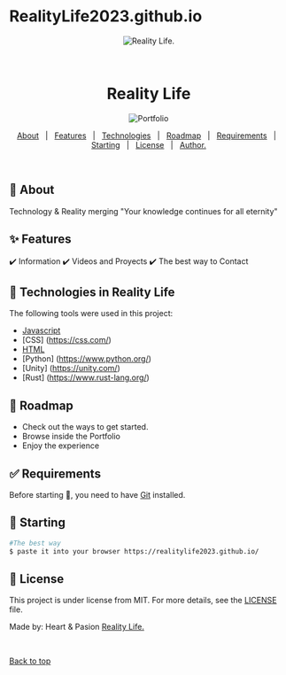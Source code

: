 # RealityLife2023.github.io

 <div align="center" id="top"> 
  <img src="./.github/app.gif" 
  alt="Reality Life." />

&#xa0;

</div>

<h1 align="center">Reality Life</h1>
<div align="center">
  <img alt ="Portfolio" src="assets/img/RealitLifeReadMe.png">
</div>

<p align="center">
  <a href="#dart-about">About</a> &#xa0; | &#xa0; 
  <a href="#sparkles-features">Features</a> &#xa0; | &#xa0;
  <a href="#rocket-technologies">Technologies</a> &#xa0; | &#xa0;
  <a href="#construction_worker-Roadmap">Roadmap</a> &#xa0; | &#xa0;
  <a href="#white_check_mark-requirements">Requirements</a> &#xa0; | &#xa0;
  <a href="#checkered_flag-starting">Starting</a> &#xa0; | &#xa0;
  <a href="#memo-license">License</a> &#xa0; | &#xa0;
  <a href="https://github.com/realitylife2023" target="_blank">Author.</a>
</p>

<br>

## :dart: About

Technology & Reality merging
"Your knowledge continues for all eternity"

## :sparkles: Features

:heavy_check_mark: Information
:heavy_check_mark: Videos and Proyects
:heavy_check_mark: The best way to Contact

## :rocket: Technologies in Reality Life

The following tools were used in this project:

- [Javascript](https://javascript.com/)
- [CSS] (https://css.com/)
- [HTML](https://html.com/)
- [Python] (https://www.python.org/)
- [Unity] (https://unity.com/)
- [Rust] (https://www.rust-lang.org/)



## :construction_worker: Roadmap

<ul>
<li>Check out the ways to get started.
<li>Browse inside the Portfolio 
<li>Enjoy the experience
</ul>

## :white_check_mark: Requirements

Before starting :checkered_flag:, you need to have [Git](https://git-scm.com) installed.

## :checkered_flag: Starting

```bash
#The best way
$ paste it into your browser https://realitylife2023.github.io/

```

## :memo: License

This project is under license from MIT. For more details, see the [LICENSE](LICENSE.md) file.

Made by: Heart & Pasion <a href="https://github.com/realitylife2023" target="_blank">Reality Life.</a>

&#xa0;

<a href="#top">Back to top</a>


